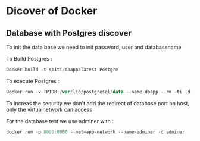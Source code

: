 # Dicover of Docker

## Database with Postgres discover

To init the data base we need to init password, user and databasename

To Build Postgres :

```Powershell
Docker build -t spiti/dbapp:latest Postgre
```


To execute Postgres :

```Powershell
Docker run -v TP1DB:/var/lib/postgresql/data --name dpapp --rm -ti -d --net-alias=dpapp --net=app-network spiti/dbapp
```
To increas the security we don't add the redirect of database port on host, only the virtualnetwork can access


For the database test we use adminer with :

```Powershell
docker run -p 8090:8080 --net=app-network --name=adminer -d adminer
```